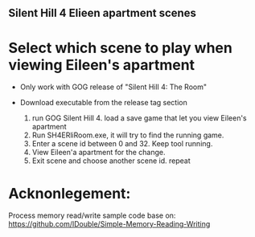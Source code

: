 ## Silent Hill 4 Elieen apartment scenes

# Select which scene to play when viewing Eileen's apartment
- Only work with GOG release of "Silent Hill 4: The Room"
- Download executable from the release tag section

  1. run GOG Silent Hill 4. load a save game that let you view Eileen's apartment
  2. Run SH4ERliRoom.exe,  it will try to find the running game.
  3. Enter a scene id between 0 and 32. Keep tool running.
  4. View Eileen'a apartment for the change. 
  5. Exit scene and choose another scene id. repeat
 
# Acknonlegement:

Process memory read/write sample code base on: https://github.com/IDouble/Simple-Memory-Reading-Writing


